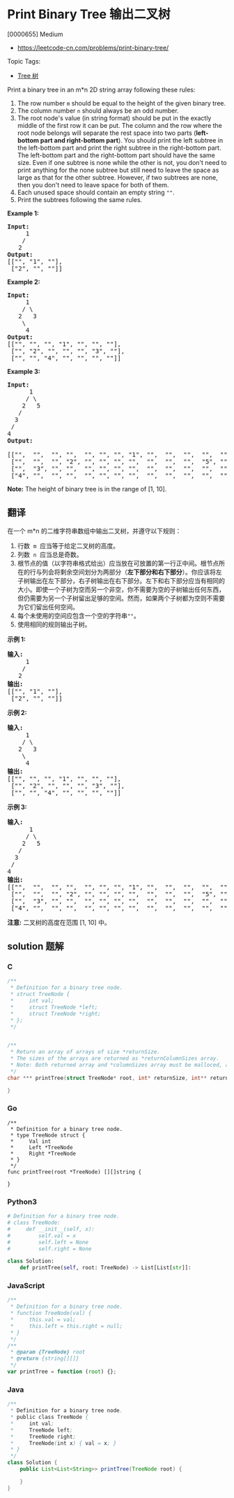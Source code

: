# Print Binary Tree 输出二叉树

[0000655] Medium

- https://leetcode-cn.com/problems/print-binary-tree/

Topic Tags:

- [Tree 树](https://leetcode-cn.com/tag/tree/)

Print a binary tree in an m\*n 2D string array following these rules:

1.  The row number `m` should be equal to the height of the given binary tree.
2.  The column number `n` should always be an odd number.
3.  The root node's value (in string format) should be put in the exactly middle of the first row it can be put. The column and the row where the root node belongs will separate the rest space into two parts (**left-bottom part and right-bottom part**). You should print the left subtree in the left-bottom part and print the right subtree in the right-bottom part. The left-bottom part and the right-bottom part should have the same size. Even if one subtree is none while the other is not, you don't need to print anything for the none subtree but still need to leave the space as large as that for the other subtree. However, if two subtrees are none, then you don't need to leave space for both of them.
4.  Each unused space should contain an empty string `""`.
5.  Print the subtrees following the same rules.

**Example 1:**

<pre><b>Input:</b>
     1
    /
   2
<b>Output:</b>
[["", "1", ""],
 ["2", "", ""]]
</pre>

**Example 2:**

<pre><b>Input:</b>
     1
    / \
   2   3
    \
     4
<b>Output:</b>
[["", "", "", "1", "", "", ""],
 ["", "2", "", "", "", "3", ""],
 ["", "", "4", "", "", "", ""]]
</pre>

**Example 3:**

<pre><b>Input:</b>
      1
     / \
    2   5
   / 
  3 
 / 
4 
<b>Output:</b>

[["",  "",  "", "",  "", "", "", "1", "",  "",  "",  "",  "", "", ""]
 ["",  "",  "", "2", "", "", "", "",  "",  "",  "",  "5", "", "", ""]
 ["",  "3", "", "",  "", "", "", "",  "",  "",  "",  "",  "", "", ""]
 ["4", "",  "", "",  "", "", "", "",  "",  "",  "",  "",  "", "", ""]]
</pre>

**Note:** The height of binary tree is in the range of \[1, 10\].

## 翻译

在一个 m\*n 的二维字符串数组中输出二叉树，并遵守以下规则：

1.  行数  `m`  应当等于给定二叉树的高度。
2.  列数  `n`  应当总是奇数。
3.  根节点的值（以字符串格式给出）应当放在可放置的第一行正中间。根节点所在的行与列会将剩余空间划分为两部分（**左下部分和右下部分**）。你应该将左子树输出在左下部分，右子树输出在右下部分。左下和右下部分应当有相同的大小。即使一个子树为空而另一个非空，你不需要为空的子树输出任何东西，但仍需要为另一个子树留出足够的空间。然而，如果两个子树都为空则不需要为它们留出任何空间。
4.  每个未使用的空间应包含一个空的字符串`""`。
5.  使用相同的规则输出子树。

**示例 1:**

<pre><strong>输入:</strong>
     1
    /
   2
<strong>输出:</strong>
[["", "1", ""],
 ["2", "", ""]]
</pre>

**示例 2:**

<pre><strong>输入:</strong>
     1
    / \
   2   3
    \
     4
<strong>输出:</strong>
[["", "", "", "1", "", "", ""],
 ["", "2", "", "", "", "3", ""],
 ["", "", "4", "", "", "", ""]]
</pre>

**示例 3:**

<pre><strong>输入:</strong>
      1
     / \
    2   5
   / 
  3 
 / 
4 
<strong>输出:</strong>
[["",  "",  "", "",  "", "", "", "1", "",  "",  "",  "",  "", "", ""]
 ["",  "",  "", "2", "", "", "", "",  "",  "",  "",  "5", "", "", ""]
 ["",  "3", "", "",  "", "", "", "",  "",  "",  "",  "",  "", "", ""]
 ["4", "",  "", "",  "", "", "", "",  "",  "",  "",  "",  "", "", ""]]
</pre>

**注意:** 二叉树的高度在范围 \[1, 10\] 中。

## solution 题解

### C

```c
/**
 * Definition for a binary tree node.
 * struct TreeNode {
 *     int val;
 *     struct TreeNode *left;
 *     struct TreeNode *right;
 * };
 */


/**
 * Return an array of arrays of size *returnSize.
 * The sizes of the arrays are returned as *returnColumnSizes array.
 * Note: Both returned array and *columnSizes array must be malloced, assume caller calls free().
 */
char *** printTree(struct TreeNode* root, int* returnSize, int** returnColumnSizes){

}


```

### Go

```golang
/**
 * Definition for a binary tree node.
 * type TreeNode struct {
 *     Val int
 *     Left *TreeNode
 *     Right *TreeNode
 * }
 */
func printTree(root *TreeNode) [][]string {

}
```

### Python3

```python
# Definition for a binary tree node.
# class TreeNode:
#     def __init__(self, x):
#         self.val = x
#         self.left = None
#         self.right = None

class Solution:
    def printTree(self, root: TreeNode) -> List[List[str]]:

```

### JavaScript

```javascript
/**
 * Definition for a binary tree node.
 * function TreeNode(val) {
 *     this.val = val;
 *     this.left = this.right = null;
 * }
 */
/**
 * @param {TreeNode} root
 * @return {string[][]}
 */
var printTree = function (root) {};
```

### Java

```java
/**
 * Definition for a binary tree node.
 * public class TreeNode {
 *     int val;
 *     TreeNode left;
 *     TreeNode right;
 *     TreeNode(int x) { val = x; }
 * }
 */
class Solution {
    public List<List<String>> printTree(TreeNode root) {

    }
}
```
